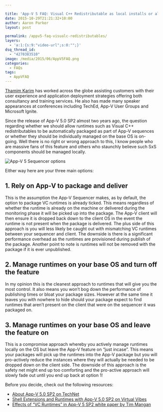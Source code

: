 ```yaml
---

title: 'App-V 5 FAQ: Visual C++ Redistributable as local installs or allow App-V to deploy as needed?'
date: 2015-10-29T21:21:32+10:00
author: Aaron Parker
layout: post

permalink: /appv5-faq-visualc-redistributables/
layers:
  - 'a:1:{s:9:"video-url";s:0:"";}'
dsq_thread_id:
  - "4270383510"
image: /media/2015/06/AppV5FAQ.png
categories:
  - FAQs
tags:
  - AppVFAQ
---
```

 [Thamim Karim](https://twitter.com/ThamimKarim) has worked across the globe assisting customers with their user experience and application deployment strategies offering both consultancy and training services. He also has made many speaker appearances at conferences including TechEd, App-V User Groups and Microsoft Ignite.

Since the release of App-V 5.0 SP2 almost two years ago, the question regarding whether we should allow runtimes such as Visual C++ redistributables to be automatically packaged as part of App-V sequences or whether they should be individually managed on the base OS is on-going. Well there is no right or wrong approach to this, I know people who are massive fans of this feature and others who staunchly believe such SxS components should be managed locally.

![App-V 5 Sequencer options]({{site.baseurl}}/media/2015/10/SequencerOptions.png)

Either way here are your three main options:

## 1. Rely on App-V to package and deliver

This is the assumption the App-V Sequencer makes, as by default, the option to package VC runtimes is already ticked. This means regardless of whether the runtime is already on the machine or delivered during the monitoring phase it will be picked up into the package. The App-V client will then ensure it is dropped back down to the client OS in the event the runtime is not present when the package is delivered. The plus side of this approach is you will less likely be caught out with mismatching VC runtimes between your sequencer and client. The downside is there is a significant performance overhead as the runtimes are provisioned during publish of the package. Another point to note is runtimes will not be removed with the package if it is ever unpublished.

## 2. Manage runtimes on your base OS and turn off the feature

In my opinion this is the cleanest approach to runtimes that will give you the most control. It also means you won’t bog down the performance of publishing times or bloat your package sizes. However at the same time it leaves you with nowhere to hide should your package expect to find runtimes that aren’t present on the client that were on the sequencer it was packaged on.

## 3. Manage runtimes on your base OS and leave the feature on

This is a compromise approach whereby you actively manage runtimes locally on the OS but leave the App-V feature on “just incase”. This means your packages will pick up the runtimes into the App-V package but you will pro-actively reduce the instances where they will actually be needed to be dropped down on the client side. The downside of this approach is the safety net might end up too comforting and the pro-active approach will slowly fade out until you end up back at option 1!

Before you decide, check out the following resources:

  * [About App-V 5.0 SP2 on TechNet](https://technet.microsoft.com/en-us/library/dn508408.aspx)
  * [Shell Extensions and Runtimes with App-V 5.0 SP2 on Virtual Vibes](http://virtualvibes.co.uk/shell-extensions-and-runtimes-with-app-v-5-0-sp2/)
  * [Effects of “VC Runtimes” in App-V 5 SP2 white paper by Tim Mangan](http://www.tmurgent.com/AppV/images/WhitePapers/Research_VCRuntimes.pdf)
